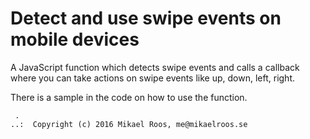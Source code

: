 # Detect and use swipe events on mobile devices

A JavaScript function which detects swipe events and calls a callback where you can take actions on swipe events like up, down, left, right.

There is a sample in the code on how to use the function.


```                                                      
 .                                                       
..:  Copyright (c) 2016 Mikael Roos, me@mikaelroos.se 
```                                                      
